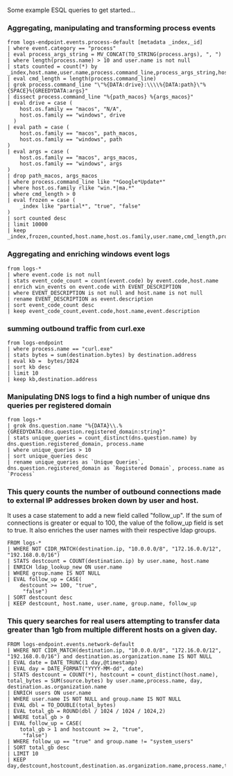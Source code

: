 Some example ESQL queries to get started...

### Aggregating, manipulating and transforming process events
```
from logs-endpoint.events.process-default [metadata _index,_id] 
| where event.category == "process"
| eval process_args_string = MV_CONCAT(TO_STRING(process.args), ", ")
| where length(process.name) > 10 and user.name is not null
| stats counted = count(*) by _index,host.name,user.name,process.command_line,process_args_string,host.os.family
| eval cmd_length = length(process.command_line)
| grok process.command_line "\"%{DATA:drive}:\\\\%{DATA:path}\"%{SPACE}%{GREEDYDATA:args}"
| dissect process.command_line "%{path_macos} %{args_macos}"
| eval drive = case (  
    host.os.family == "macos", "N/A",
    host.os.family == "windows", drive
  )
| eval path = case (  
    host.os.family == "macos", path_macos,
    host.os.family == "windows", path
)
| eval args = case (  
    host.os.family == "macos", args_macos,
    host.os.family == "windows", args
)
| drop path_macos, args_macos
| where process.command_line like "*Google*Update*"
| where host.os.family rlike "win.*|ma.*"
| where cmd_length > 0
| eval frozen = case (
    _index like "partial*", "true", "false"
)
| sort counted desc
| limit 10000
| keep _index,frozen,counted,host.name,host.os.family,user.name,cmd_length,process.command_line,process_args_string,drive,path,args
```

### Aggregating and enriching windows event logs
```
from logs-*
| where event.code is not null
| stats event_code_count = count(event.code) by event.code,host.name
| enrich win_events on event.code with EVENT_DESCRIPTION
| where EVENT_DESCRIPTION is not null and host.name is not null
| rename EVENT_DESCRIPTION as event.description
| sort event_code_count desc
| keep event_code_count,event.code,host.name,event.description
```

### summing outbound traffic from curl.exe
```
from logs-endpoint
| where process.name == "curl.exe"
| stats bytes = sum(destination.bytes) by destination.address
| eval kb =  bytes/1024
| sort kb desc
| limit 10
| keep kb,destination.address
```

### Manipulating DNS logs to find a high number of unique dns queries per registered domain
```
from logs-*
| grok dns.question.name "%{DATA}\\.%{GREEDYDATA:dns.question.registered_domain:string}"
| stats unique_queries = count_distinct(dns.question.name) by dns.question.registered_domain, process.name
| where unique_queries > 10
| sort unique_queries desc
| rename unique_queries as `Unique Queries`, dns.question.registered_domain as `Registered Domain`, process.name as `Process`
```

### This query counts the number of outbound connections made to external IP addresses broken down by user and host. 

It uses a case statement to add a new field called "follow_up". If the sum of connections is greater or equal to 100, the value of the follow_up field is set to true. It also enriches the user names with their respective ldap groups.

```
FROM logs-*
| WHERE NOT CIDR_MATCH(destination.ip, "10.0.0.0/8", "172.16.0.0/12", "192.168.0.0/16")
| STATS destcount = COUNT(destination.ip) by user.name, host.name
| ENRICH ldap_lookup_new ON user.name
| WHERE group.name IS NOT NULL
| EVAL follow_up = CASE(
    destcount >= 100, "true",
     "false")
| SORT destcount desc
| KEEP destcount, host.name, user.name, group.name, follow_up
```

### This query searches for real users attempting to transfer data greater than 1gb from multiple different hosts on a given day.
```
FROM logs-endpoint.events.network-default
| WHERE NOT CIDR_MATCH(destination.ip, "10.0.0.0/8", "172.16.0.0/12", "192.168.0.0/16") and destination.as.organization.name IS NOT NULL
| EVAL date = DATE_TRUNC(1 day,@timestamp)
| EVAL day = DATE_FORMAT("YYYY-MM-dd", date)
| STATS destcount = COUNT(*), hostcount = count_distinct(host.name), total_bytes = SUM(source.bytes) by user.name,process.name, day, destination.as.organization.name
| ENRICH users ON user.name
| WHERE user.name IS NOT NULL and group.name IS NOT NULL
| EVAL dbl = TO_DOUBLE(total_bytes)
| EVAL total_gb = ROUND(dbl / 1024 / 1024 / 1024,2)
| WHERE total_gb > 0
| EVAL follow_up = CASE(
    total_gb > 1 and hostcount >= 2, "true",
     "false")
| WHERE follow_up == "true" and group.name != "system_users"
| SORT total_gb desc
| LIMIT 10
| KEEP day,destcount,hostcount,destination.as.organization.name,process.name,total_gb,user.name,group.name,follow_up
```